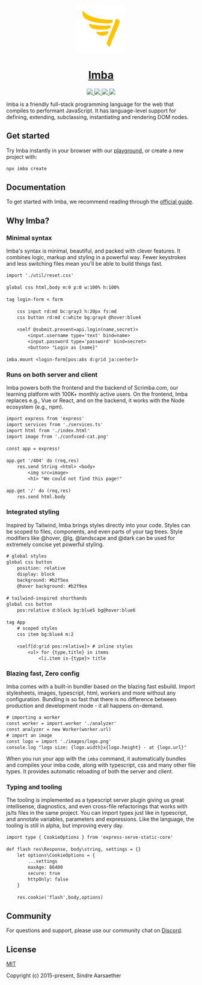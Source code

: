 <p align="center">
  <a href="https://imba.io">
    <img height=128 src="https://raw.githubusercontent.com/imba/branding-imba/master/yellow-wing-logo/imba.svg">
    <h1 align="center">Imba</h1>
  </a>
</p>

<p align="center">
	<a target="_blank" href="https://discord.gg/mkcbkRw">
		<img src="https://img.shields.io/discord/682180555286380545?color=7289DA&label=%23imba&logo=discord&logoColor=white&style=flat-square">
	</a>
	<a target="_blank" href="https://www.npmjs.com/package/imba">
		<img src="https://img.shields.io/npm/dm/imba.svg?style=flat-square">
	</a>
	<a target="_blank" href="http://makeapullrequest.com">
		<img src="https://img.shields.io/badge/PRs-welcome-brightgreen.svg?style=flat-square">
	</a>
	<a target="_blank" href="https://www.npmjs.com/package/imba">
		<img src="https://img.shields.io/npm/l/imba.svg?style=flat-square">
	</a>
</p>

Imba is a friendly full-stack programming language for the web that
compiles to performant JavaScript. It has language-level support for
defining, extending, subclassing, instantiating and rendering DOM
nodes.

## Get started

Try Imba instantly in your browser with our
[playground](https://imba.io/try/examples/apps/playground/app.imba),
or create a new project with:

```sh
npx imba create
```

## Documentation

To get started with Imba, we recommend reading through the [official guide](https://imba.io/).

## Why Imba?

### Minimal syntax

Imba's syntax is minimal, beautiful, and packed with clever features. It combines logic, markup and styling in a powerful way. Fewer keystrokes and less switching files mean you'll be able to build things fast.

```imba
import './util/reset.css'

global css html,body m:0 p:0 w:100% h:100%

tag login-form < form

	css input rd:md bc:gray3 h:20px fs:md
	css button rd:md c:white bg:gray4 @hover:blue4

	<self @submit.prevent=api.login(name,secret)>
		<input.username type='text' bind=name>
		<input.password type='password' bind=secret>
		<button> "Login as {name}"

imba.mount <login-form[pos:abs d:grid ja:center]>
```

### Runs on both server and client

Imba powers both the frontend and the backend of Scrimba.com, our learning platform with 100K+ monthly active users. On the frontend, Imba replaces e.g., Vue or React, and on the backend, it works with the Node ecosystem (e.g., npm).

```imba
import express from 'express'
import services from './services.ts'
import html from './index.html'
import image from './confused-cat.png'

const app = express!

app.get '/404' do (req,res)
	res.send String <html> <body>
		<img src=image>
		<h1> "We could not find this page!"

app.get '/' do (req,res)
	res.send html.body
```

### Integrated styling

Inspired by Tailwind, Imba brings styles directly into your code. Styles can be scoped to files, components, and even parts of your tag trees. Style modifiers like @hover, @lg, @landscape and @dark can be used for extremely concise yet powerful styling.

```imba
# global styles
global css button
	position: relative
	display: block
	background: #b2f5ea
	@hover background: #b2f9ea

# tailwind-inspired shorthands
global css button
	pos:relative d:block bg:blue5 bg@hover:blue6

tag App
	# scoped styles
	css item bg:blue4 m:2

	<self[d:grid pos:relative]> # inline styles
		<ul> for {type,title} in items
			<li.item is-{type}> title
```

### Blazing fast, Zero config

Imba comes with a built-in bundler based on the blazing fast esbuild. Import stylesheets, images, typescript, html, workers and more without any configuration. Bundling is so fast that there is no difference between production and development mode - it all happens on-demand.

```imba
# importing a worker
const worker = import.worker './analyzer'
const analyzer = new Worker(worker.url)
# import an image
const logo = import './images/logo.png'
console.log "logo size: {logo.width}x{logo.height} - at {logo.url}"
```

When you run your app with the `imba` command, it automatically bundles and compiles your imba code, along with typescript, css and many other file types. It provides automatic reloading of both the server and client.

### Typing and tooling

The tooling is implemented as a typescript server plugin giving us great intellisense, diagnostics, and even cross-file refactorings that works with js/ts files in the same project. You can import types just like in typescript, and annotate variables, parameters and expressions. Like the language, the tooling is still in alpha, but improving every day.

```imba
import type { CookieOptions } from 'express-serve-static-core'

def flash res\Response, body\string, settings = {}
	let options\CookieOptions = {
		...settings
		maxAge: 86400
		secure: true
		httpOnly: false
	}

	res.cookie('flash',body,options)
```

## Community

For questions and support, please use our community chat on
[Discord](https://discord.gg/mkcbkRw).

## License

[MIT](./LICENSE)

Copyright (c) 2015-present, Sindre Aarsaether
